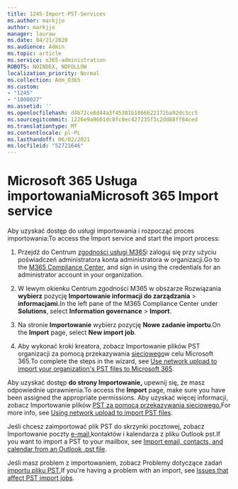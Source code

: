 ```yaml
---
title: 1245-Import-PST-Services
ms.author: markjjo
author: markjjo
manager: lauraw
ms.date: 04/21/2020
ms.audience: Admin
ms.topic: article
ms.service: o365-administration
ROBOTS: NOINDEX, NOFOLLOW
localization_priority: Normal
ms.collection: Adm_O365
ms.custom:
- "1245"
- "1800027"
ms.assetid: ''
ms.openlocfilehash: d4b72ce8d44a3f45381b1866b22172ba92dc3cc5
ms.sourcegitcommit: 1226e9a9601dc8fc8ec427235f3c2dd88ff84ced
ms.translationtype: MT
ms.contentlocale: pl-PL
ms.lasthandoff: 06/02/2021
ms.locfileid: "52721646"
---
```

# <a name="microsoft-365-import-service"></a><span data-ttu-id="70824-102">Microsoft 365 Usługa importowania</span><span class="sxs-lookup"><span data-stu-id="70824-102">Microsoft 365 Import service</span></span>

<span data-ttu-id="70824-103">Aby uzyskać dostęp do usługi importowania i rozpocząć proces importowania:</span><span class="sxs-lookup"><span data-stu-id="70824-103">To access the Import service and start the import process:</span></span>

1. <span data-ttu-id="70824-104">Przejdź do Centrum [zgodności usługi M365](https://compliance.microsoft.com/)i zaloguj się przy użyciu poświadczeń administratora konta administratora w organizacji.</span><span class="sxs-lookup"><span data-stu-id="70824-104">Go to the [M365 Compliance Center](https://compliance.microsoft.com/), and sign in using the credentials for an administrator account in your organization.</span></span>

1. <span data-ttu-id="70824-105">W lewym okienku Centrum zgodności M365 w obszarze Rozwiązania **wybierz** pozycję **Importowanie informacji do zarządzania**  >  **informacjami.**</span><span class="sxs-lookup"><span data-stu-id="70824-105">In the left pane of the M365 Compliance Center under **Solutions**, select **Information governance** > **Import**.</span></span>

1. <span data-ttu-id="70824-106">Na stronie **Importowanie** wybierz pozycję **Nowe zadanie importu**.</span><span class="sxs-lookup"><span data-stu-id="70824-106">On the **Import** page, select **New import job**.</span></span>

1. <span data-ttu-id="70824-107">Aby wykonać kroki kreatora, zobacz Importowanie plików PST organizacji za pomocą przekazywania [sieciowego](/compliance/use-network-upload-to-import-pst-files)w celu Microsoft 365.</span><span class="sxs-lookup"><span data-stu-id="70824-107">To complete the steps in the wizard, see [Use network upload to import your organization's PST files to Microsoft 365](/compliance/use-network-upload-to-import-pst-files).</span></span>

<span data-ttu-id="70824-108">Aby uzyskać dostęp **do strony Importowanie,** upewnij się, że masz odpowiednie uprawnienia.</span><span class="sxs-lookup"><span data-stu-id="70824-108">To access the **Import** page, make sure you have been assigned the appropriate permissions.</span></span> <span data-ttu-id="70824-109">Aby uzyskać więcej informacji, zobacz Importowanie plików [PST za pomocą przekazywania sieciowego.](/microsoft-365/compliance/importing-pst-files-to-office-365#using-network-upload-to-import-pst-files)</span><span class="sxs-lookup"><span data-stu-id="70824-109">For more info, see [Using network upload to import PST files](/microsoft-365/compliance/importing-pst-files-to-office-365#using-network-upload-to-import-pst-files).</span></span>

<span data-ttu-id="70824-110">Jeśli chcesz zaimportować plik PST do skrzynki pocztowej, zobacz Importowanie poczty [e-mail,](https://support.office.com/article/import-email-contacts-and-calendar-from-an-outlook-pst-file-431a8e9a-f99f-4d5f-ae48-ded54b3440ac)kontaktów i kalendarza z pliku Outlook pst.</span><span class="sxs-lookup"><span data-stu-id="70824-110">If you want to import a PST to your mailbox, see [Import email, contacts, and calendar from an Outlook .pst file](https://support.office.com/article/import-email-contacts-and-calendar-from-an-outlook-pst-file-431a8e9a-f99f-4d5f-ae48-ded54b3440ac).</span></span>

<span data-ttu-id="70824-111">Jeśli masz problem z importowaniem, zobacz Problemy dotyczące zadań [importu pliku PST.](/office365/troubleshoot/pst-import-service/issues-with-pst-import-job)</span><span class="sxs-lookup"><span data-stu-id="70824-111">If you're having a problem with an import, see [Issues that affect PST import jobs](/office365/troubleshoot/pst-import-service/issues-with-pst-import-job).</span></span>

